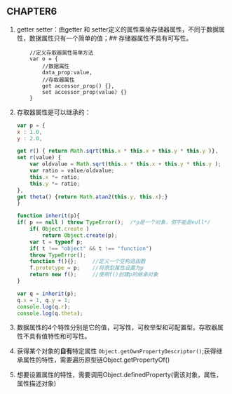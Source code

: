 ## CHAPTER6
1. getter setter：由getter 和 setter定义的属性乘坐存储器属性，不同于数据属性，数据属性只有一个简单的值；## 存储器属性不具有可写性。
    ```
        //定义存取器属性简单方法
        var o = {
            //数据属性
            data_prop:value,
            //存取器属性
            get accessor_prop() {},
            set accessor_prop(value) {}
        }

    ```
2. 存取器属性是可以继承的：
    ```javascript
    var p = {
    x : 1.0,
    y : 2.0,

    get r() { return Math.sqrt(this.x * this.x + this.y * this.y )},
    set r(value) {
        var oldvalue = Math.sqrt(this.x * this.x + this.y * this.y );
        var ratio = value/oldvalue;
        this.x *= ratio;
        this.y *= ratio;
    },
    get theta() {return Math.atan2(this.y, this.x);}
    }

    function inherit(p){
    if( p == null ) throw TypeError();  /*p是一个对象，但不能是null*/
        if( Object.create )   
            return Object.create(p);
        var t = typeof p;
        if( t !== "object" && t !== "function") 
        throw TypeError();
        function f(){};     //定义一个空构造函数
        f.prototype = p;    //将原型属性设置为p
        return new f();     //使用f()创建p的继承对象
    }    

    var q = inherit(p);
    q.x = 1, q.y = 1;
    console.log(q.r);
    console.log(q.theta);
    ```

3. 数据属性的4个特性分别是它的值，可写性，可枚举型和可配置型。存取器属性不具有值特性和可写性。

4. 获得某个对象的**自有**特定属性 `Object.getOwnPropertyDescriptor()`;获得继承属性的特性，需要遍历原型链Object.getPropertyOf()

5. 想要设置属性的特性，需要调用Object.definedProperty(需该对象，属性，属性描述对象)